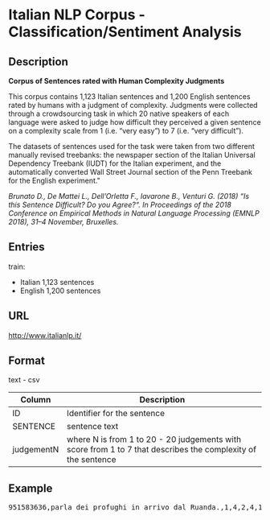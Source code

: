 # Italian NLP Corpus - Classification/Sentiment Analysis
## Description

__Corpus of Sentences rated with Human Complexity Judgments__

This corpus contains 1,123 Italian sentences and 1,200 English sentences rated by humans with a judgment of complexity. Judgments were collected through a crowdsourcing task in which 20 native speakers of each language were asked to judge how difficult they perceived a given sentence on a complexity scale from 1 (i.e. “very easy”) to 7 (i.e. “very difficult”). 

The datasets of sentences used for the task were taken from two different manually revised treebanks: the newspaper section of the Italian Universal Dependency Treebank (IUDT) for the Italian experiment, and the automatically converted Wall Street Journal section of the Penn Treebank for the English experiment."


*Brunato D., De Mattei L., Dell’Orletta F., Iavarone B., Venturi G. (2018) “Is this Sentence Difficult? Do you Agree?“. In Proceedings of the 2018 Conference on Empirical Methods in Natural Language Processing (EMNLP 2018), 31–4 November, Bruxelles.*


## Entries

 train: 
 * Italian 1,123 sentences
 * English 1,200 sentences


## URL
http://www.italianlp.it/

## Format
text - csv  

| Column | Description        |
| ----- | ------------------ |
|ID| Identifier for the sentence |
|SENTENCE| sentence text |
|judgementN| where N is from 1 to 20 - 20 judgements with score from 1 to 7 that describes the complexity of the sentence|

## Example
<pre>
951583636,parla dei profughi in arrivo dal Ruanda.,1,4,2,4,1,1,1,1,2,1,2,1,1,2,1,2,3,1,1,1</pre>


